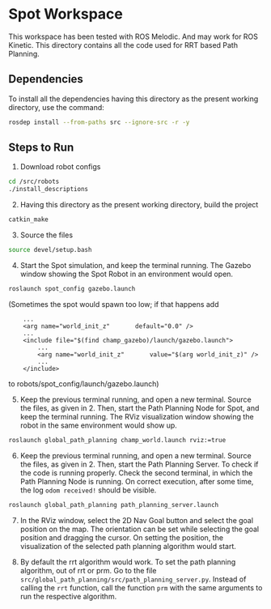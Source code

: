 # Spot Workspace

This workspace has been tested with ROS Melodic. And may work for ROS Kinetic. This directory contains all the code used for RRT based Path Planning.

## Dependencies
To install all the dependencies having this directory as the present working directory, use the command:
```bash
rosdep install --from-paths src --ignore-src -r -y
```

## Steps to Run

1. Download robot configs

```bash
cd /src/robots
./install_descriptions
```

2. Having this directory as the present working directory, build the project

```bash
catkin_make
```

3. Source the files

```bash
source devel/setup.bash
```

4. Start the Spot simulation, and keep the terminal running. The Gazebo window showing the Spot Robot in an environment would open.

```bash
roslaunch spot_config gazebo.launch
```
(Sometimes the spot would spawn too low; if that happens add 
```
    ...
    <arg name="world_init_z"       default="0.0" />
    ...
    <include file="$(find champ_gazebo)/launch/gazebo.launch">
        ...
        <arg name="world_init_z"       value="$(arg world_init_z)" />
        ...
    </include>    
```
to robots/spot_config/launch/gazebo.launch)



5. Keep the previous terminal running, and open a new terminal. Source the files, as given in 2. Then, start the Path Planning Node for Spot, and keep the terminal running. The RViz visualization window showing the robot in the same environment would show up.

```bash
roslaunch global_path_planning champ_world.launch rviz:=true
```

6. Keep the previous terminal running, and open a new terminal. Source the files, as given in 2. Then, start the Path Planning Server. To check if the code is running properly. Check the second terminal, in which the Path Planning Node is running. On correct execution, after some time, the log `odom received!` should be visible.

```bash
roslaunch global_path_planning path_planning_server.launch
```

7. In the RViz window, select the 2D Nav Goal button and select the goal position on the map. The orientation can be set while selecting the goal position and dragging the cursor. On setting the position, the visualization of the selected path planning algorithm would start.

8. By default the rrt algorithm would work. To set the path planning algorithm, out of rrt or prm. Go to the file `src/global_path_planning/src/path_planning_server.py`. Instead of calling the `rrt` function, call the function `prm` with the same arguments to run the respective algorithm.

